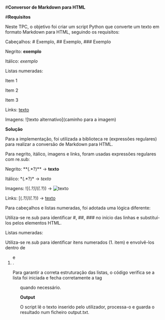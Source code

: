#**Conversor de Markdown para HTML**

#**Requisitos**

Neste TPC, o objetivo foi criar um script Python que converte um texto em formato Markdown para HTML, seguindo os requisitos:

Cabeçalhos: # Exemplo, ## Exemplo, ### Exemplo

Negrito: **exemplo**

Itálico: *exemplo*

Listas numeradas:

Item 1

Item 2

Item 3

Links: [texto](endereço)

Imagens: ![texto alternativo](caminho para a imagem)

**Solução**

Para a implementação, foi utilizada a biblioteca re (expressões regulares) para realizar a conversão de Markdown para HTML.

Para negrito, itálico, imagens e links, foram usadas expressões regulares com re.sub:

Negrito: \*\*(.*?)\*\* → <b>texto</b>

Itálico: \*(.*?)\* → <i>texto</i>

Imagens: !\[(.*?)\]\((.*?)\) → <img src="URL" alt="texto"/>

Links: \[(.*?)\]\((.*?)\) → <a href="URL">texto</a>

Para cabeçalhos e listas numeradas, foi adotada uma lógica diferente:

Utiliza-se re.sub para identificar #, ##, ### no início das linhas e substituí-los pelos elementos HTML.

Listas numeradas:

Utiliza-se re.sub para identificar itens numerados (1. item) e envolvê-los dentro de *<ol>* e *<li>*.

Para garantir a correta estruturação das listas, o código verifica se a lista foi iniciada e fecha corretamente a tag *<ol>* quando necessário.

**Output**

O script lê o texto inserido pelo utilizador, processa-o e guarda o resultado num ficheiro output.txt.